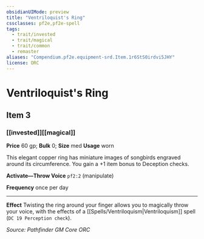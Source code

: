 ```yaml
---
obsidianUIMode: preview
title: "Ventriloquist's Ring"
cssclasses: pf2e,pf2e-spell
tags:
  - trait/invested
  - trait/magical
  - trait/common
  - remaster
aliases: "Compendium.pf2e.equipment-srd.Item.1r6StS0irdvi5JHY"
license: ORC
---
```

# Ventriloquist's Ring
## Item 3
### [[invested]][[magical]]


**Price** 60 gp; 
**Bulk** 0; **Size** med
**Usage** worn

This elegant copper ring has miniature images of songbirds engraved around its circumference. You gain a +1 item bonus to Deception checks.

**Activate—Throw Voice** `pf2:2` (manipulate)

**Frequency** once per day

* * *

**Effect** Twisting the ring around your finger allows you to magically throw your voice, with the effects of a [[Spells/Ventriloquism|Ventriloquism]] spell (`DC 19 Perception check`).

*Source: Pathfinder GM Core*
*ORC*